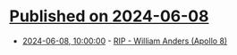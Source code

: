 # [Published on 2024-06-08](index.md)

* [2024-06-08, 10:00:00](https://soylentnews.org/article.pl?sid=24/06/08/102229&from=rss) - [RIP - William Anders (Apollo 8)](https://soylentnews.org/article.pl?sid=24/06/08/102229&from=rss)
